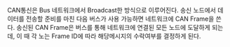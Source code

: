CAN통신은 Bus 네트워크에서 Broadcast한 방식으로 이루어진다. 송신 노드에서 데이터를 전송할 준비를 마친 다음 버스가 사용 가능하면 네트워크에 CAN Frame을 쓴다. 송신된 CAN Frame은 버스를 통해 네트워크에 연결된 모든 노드에 도달하게 되는데, 이 때 각 노는 Frame ID에 따라 해당메시지의 수락여부를 결정하게 된다.